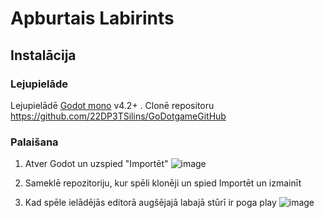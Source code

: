 # Apburtais Labirints

## Instalācija

### Lejupielāde
Lejupielādē [Godot mono](https://godotengine.org/download/archive/4.2-stable/) v4.2+ .
Clonē repositoru https://github.com/22DP3TSilins/GoDotgameGitHub

### Palaišana
1.  Atver Godot un uzspied "Importēt"
   ![image](https://github.com/22DP3TSilins/GoDotgameGitHub/assets/131154623/6267e9d1-91c9-488e-9144-bb3b23a3408c)
2.  Sameklē repozitoriju, kur spēli klonēji un spied Importēt un izmainīt
   
3.  Kad spēle ielādējās editorā augšējajā labajā stūrī ir poga play
![image](https://github.com/22DP3TSilins/GoDotgameGitHub/assets/131154623/b60e3075-297e-4976-bee9-8b1da8039e58)
